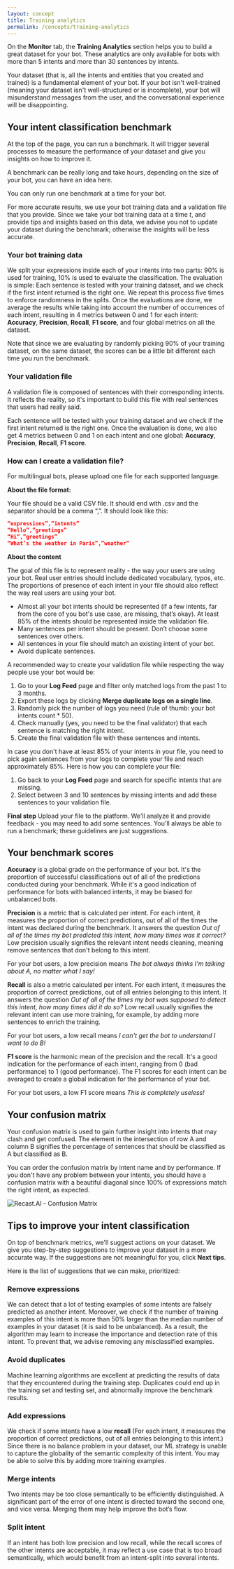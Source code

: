 ```yaml
---
layout: concept
title: Training analytics
permalink: /concepts/training-analytics
---
```


On the **Monitor** tab, the **Training Analytics** section helps you to build a great dataset for your bot. These analytics are only available for bots with more than 5 intents and more than 30 sentences by intents.

Your dataset (that is, all the intents and entities that you created and trained) is a fundamental element of your bot. If your bot isn't well-trained (meaning your dataset isn't well-structured or is incomplete), your bot will misunderstand messages from the user, and the conversational experience will be disappointing.

## Your intent classification benchmark

At the top of the page, you can run a benchmark. It will trigger several processes to measure the performance of your dataset and give you insights on how to improve it.

A benchmark can be really long and take hours, depending on the size of your bot, you can have an idea here.

You can only run one benchmark at a time for your bot.

For more accurate results, we use your bot training data and a validation file that you provide. Since we take your bot training data at a time *t*, and provide tips and insights based on this data, we advise you not to update your dataset during the benchmark; otherwise the insights will be less accurate.


### Your bot training data

We split your expressions inside each of your intents into two parts: 90% is used for training, 10% is used to evaluate the classification. The evaluation is simple: Each sentence is tested with your training dataset, and we check if the first intent returned is the right one. We repeat this process five times to enforce randomness in the splits. Once the evaluations are done, we average the results while taking into account the number of occurrences of each intent, resulting in 4 metrics between 0 and 1 for each intent: **Accuracy**, **Precision**, **Recall**, **F1 score**, and four global metrics on all the dataset.

Note that since we are evaluating by randomly picking 90% of your training dataset, on the same dataset, the scores can be a little bit different each time you run the benchmark.

### Your validation file

A validation file is composed of sentences with their corresponding intents. It reflects the reality, so it's important to build this file with real sentences that users had really said.

Each sentence will be tested with your training dataset and we check if the first intent returned is the right one. Once the evaluation is done, we also get 4 metrics between 0 and 1 on each intent and one global: **Accuracy**, **Precision**, **Recall**, **F1 score**.

### How can I create a validation file?

For multilingual bots, please upload one file for each supported language.

**About the file format:**

Your file should be a valid CSV file. It should end with .csv and the separator should be a comma “,”.
It should look like this:

~~~ json
“expressions”,”intents”
“Hello”,”greetings”
“Hi”,”greetings”
“What’s the weather in Paris”,”weather”
~~~

**About the content**

The goal of this file is to represent reality - the way your users are using your bot. Real user entries should include dedicated vocabulary, typos, etc. The proportions of presence of each intent in your file should also reflect the way real users are using your bot.

* Almost all your bot intents should be represented (if a few intents, far from the core of you bot's use case, are missing, that’s okay). At least 85% of the intents should be represented inside the validation file.
* Many sentences per intent should be present. Don’t choose some sentences over others.
* All sentences in your file should match an existing intent of your bot.
* Avoid duplicate sentences.

A recommended way to create your validation file while respecting the way people use your bot would be:

1) Go to your **Log Feed** page and filter only matched logs from the past 1 to 3 months.
2) Export these logs by clicking **Merge duplicate logs on a single line**.
3) Randomly pick the number of logs you need (rule of thumb: your bot intents count * 50).
4) Check manually (yes, you need to be the final validator) that each sentence is matching the right intent.
5) Create the final validation file with these sentences and intents.

In case you don't have at least 85% of your intents in your file, you need to pick again sentences from your logs to complete your file and reach approximately 85%. Here is how you can complete your file:

1) Go back to your **Log Feed** page and search for specific intents that are missing.
2) Select between 3 and 10 sentences by missing intents and add these sentences to your validation file.

**Final step**
Upload your file to the platform. We'll analyze it and provide feedback - you may need to add some sentences. You'll always be able to run a benchmark; these guidelines are just suggestions.

## Your benchmark scores

**Accuracy** is a global grade on the performance of your bot. It's the proportion of successful classifications out of all of the predictions conducted during your benchmark. While it's a good indication of performance for bots with balanced intents, it may be biased for unbalanced bots.

**Precision** is a metric that is calculated per intent. For each intent, it measures the proportion of correct predictions, out of all of the times the intent was declared during the benchmark. It answers the question *Out of all of the times my bot predicted this intent, how many times was it correct?* Low precision usually signifies the relevant intent needs cleaning, meaning remove sentences that don't belong to this intent.

For your bot users, a low precision means *The bot always thinks I'm talking about A, no matter what I say!*

**Recall** is also a metric calculated per intent. For each intent, it measures the proportion of correct predictions, out of all entries belonging to this intent. It answers the question *Out of all of the times my bot was supposed to detect this intent, how many times did it do so?* Low recall usually signifies the relevant intent can use more training, for example, by adding more sentences to enrich the training. 

For your bot users, a low recall means *I can't get the bot to understand I want to do B!*

**F1 score** is the harmonic mean of the precision and the recall. It's a good indication for the performance of each intent, ranging from 0 (bad performance) to 1 (good performance). The F1 scores for each intent can be averaged to create a global indication for the performance of your bot.

For your bot users, a low F1 score means *This is completely useless!*


## Your confusion matrix

Your confusion matrix is used to gain further insight into intents that may clash and get confused. The element in the intersection of row A and column B signifies the percentage of sentences that should be classified as A but classified as B.

You can order the confusion matrix by intent name and by performance. If you don't have any problem between your intents, you should have a confusion matrix with a beautiful diagonal since 100% of expressions match the right intent, as expected.

![Recast.AI - Confusion Matrix](//cdn.recast.ai/man/monitoring/confusion-matrix.png)


## Tips to improve your intent classification

On top of benchmark metrics, we'll suggest actions on your dataset. We give you step-by-step suggestions to improve your dataset in a more accurate way. If the suggestions are not meaningful for you, click **Next tips**.

Here is the list of suggestions that we can make, prioritized:

### Remove expressions
We can detect that a lot of testing examples of some intents are falsely predicted as another intent. Moreover, we check if the number of training examples of this intent is more than 50% larger than the median number of examples in your dataset (it is said to be unbalanced). As a result, the algorithm may learn to increase the importance and detection rate of this intent. To prevent that, we advise removing any misclassified examples.

### Avoid duplicates
Machine learning algorithms are excellent at predicting the results of data that they encountered during the training step. Duplicates could end up in the training set and testing set, and abnormally improve the benchmark results. 

### Add expressions
We check if some intents have a low **recall** (For each intent, it measures the proportion of correct predictions, out of all entries belonging to this intent.) Since there is no balance problem in your dataset, our ML strategy is unable to capture the globality of the semantic complexity of this intent. You may be able to solve this by adding more training examples. 

### Merge intents
Two intents may be too close semantically to be efficiently distinguished. A significant part of the error of one intent is directed toward the second one, and vice versa. Merging them may help improve the bot’s flow.

### Split intent
If an intent has both low precision and low recall, while the recall scores of the other intents are acceptable, it may reflect a use case that is too broad semantically, which would benefit from an intent-split into several intents. 



